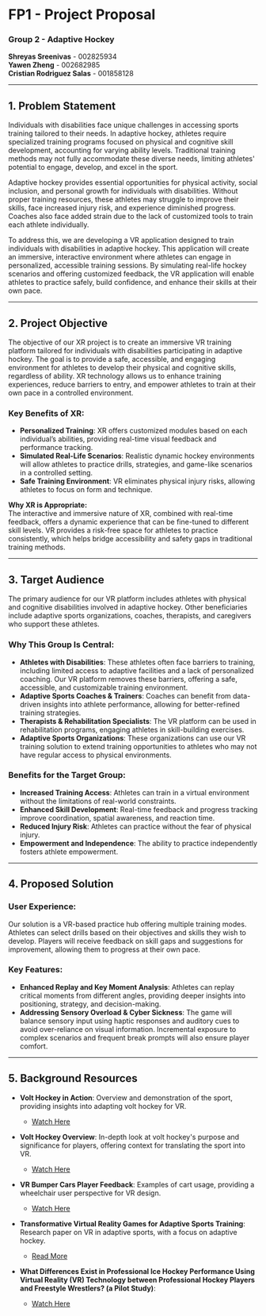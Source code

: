 # FP1 - Project Proposal  
### Group 2 - Adaptive Hockey  

**Shreyas Sreenivas** - 002825934  
**Yawen Zheng** - 002682985  
**Cristian Rodriguez Salas** - 001858128  

---

## 1. Problem Statement  
Individuals with disabilities face unique challenges in accessing sports training tailored to their needs. In adaptive hockey, athletes require specialized training programs focused on physical and cognitive skill development, accounting for varying ability levels. Traditional training methods may not fully accommodate these diverse needs, limiting athletes' potential to engage, develop, and excel in the sport.

Adaptive hockey provides essential opportunities for physical activity, social inclusion, and personal growth for individuals with disabilities. Without proper training resources, these athletes may struggle to improve their skills, face increased injury risk, and experience diminished progress. Coaches also face added strain due to the lack of customized tools to train each athlete individually.

To address this, we are developing a VR application designed to train individuals with disabilities in adaptive hockey. This application will create an immersive, interactive environment where athletes can engage in personalized, accessible training sessions. By simulating real-life hockey scenarios and offering customized feedback, the VR application will enable athletes to practice safely, build confidence, and enhance their skills at their own pace.

---

## 2. Project Objective  
The objective of our XR project is to create an immersive VR training platform tailored for individuals with disabilities participating in adaptive hockey. The goal is to provide a safe, accessible, and engaging environment for athletes to develop their physical and cognitive skills, regardless of ability. XR technology allows us to enhance training experiences, reduce barriers to entry, and empower athletes to train at their own pace in a controlled environment.

### Key Benefits of XR:
- **Personalized Training**: XR offers customized modules based on each individual’s abilities, providing real-time visual feedback and performance tracking.
- **Simulated Real-Life Scenarios**: Realistic dynamic hockey environments will allow athletes to practice drills, strategies, and game-like scenarios in a controlled setting.
- **Safe Training Environment**: VR eliminates physical injury risks, allowing athletes to focus on form and technique.

**Why XR is Appropriate:**  
The interactive and immersive nature of XR, combined with real-time feedback, offers a dynamic experience that can be fine-tuned to different skill levels. VR provides a risk-free space for athletes to practice consistently, which helps bridge accessibility and safety gaps in traditional training methods.

---

## 3. Target Audience  
The primary audience for our VR platform includes athletes with physical and cognitive disabilities involved in adaptive hockey. Other beneficiaries include adaptive sports organizations, coaches, therapists, and caregivers who support these athletes.

### Why This Group Is Central:
- **Athletes with Disabilities**: These athletes often face barriers to training, including limited access to adaptive facilities and a lack of personalized coaching. Our VR platform removes these barriers, offering a safe, accessible, and customizable training environment.
- **Adaptive Sports Coaches & Trainers**: Coaches can benefit from data-driven insights into athlete performance, allowing for better-refined training strategies.
- **Therapists & Rehabilitation Specialists**: The VR platform can be used in rehabilitation programs, engaging athletes in skill-building exercises.
- **Adaptive Sports Organizations**: These organizations can use our VR training solution to extend training opportunities to athletes who may not have regular access to physical environments.

### Benefits for the Target Group:
- **Increased Training Access**: Athletes can train in a virtual environment without the limitations of real-world constraints.
- **Enhanced Skill Development**: Real-time feedback and progress tracking improve coordination, spatial awareness, and reaction time.
- **Reduced Injury Risk**: Athletes can practice without the fear of physical injury.
- **Empowerment and Independence**: The ability to practice independently fosters athlete empowerment.

---

## 4. Proposed Solution  

### User Experience:  
Our solution is a VR-based practice hub offering multiple training modes. Athletes can select drills based on their objectives and skills they wish to develop. Players will receive feedback on skill gaps and suggestions for improvement, allowing them to progress at their own pace.

### Key Features:
- **Enhanced Replay and Key Moment Analysis**: Athletes can replay critical moments from different angles, providing deeper insights into positioning, strategy, and decision-making.
- **Addressing Sensory Overload & Cyber Sickness**: The game will balance sensory input using haptic responses and auditory cues to avoid over-reliance on visual information. Incremental exposure to complex scenarios and frequent break prompts will also ensure player comfort.

---

## 5. Background Resources  

- **Volt Hockey in Action**: Overview and demonstration of the sport, providing insights into adapting volt hockey for VR.
  - [Watch Here](https://youtu.be/DP1ET__92qI?si=xMryySqyDZOWZ6Xl)

- **Volt Hockey Overview**: In-depth look at volt hockey's purpose and significance for players, offering context for translating the sport into VR.
  - [Watch Here](https://www.youtube.com/watch?v=kwQ0uzCtJcM)

- **VR Bumper Cars Player Feedback**: Examples of cart usage, providing a wheelchair user perspective for VR design.
  - [Watch Here](https://youtu.be/g_lFr2mk-HI?si=gx8-1yirpe1jumo2)

- **Transformative Virtual Reality Games for Adaptive Sports Training**: Research paper on VR in adaptive sports, with a focus on adaptive hockey.
  - [Read More](https://www.tandfonline.com/doi/epdf/10.1080/10447318...)

- **What Differences Exist in Professional Ice Hockey Performance Using Virtual Reality (VR) Technology between Professional Hockey Players and Freestyle Wrestlers? (a Pilot Study)**:
  - [Watch Here](https://www.mdpi.com/2075-4663/10/8/116)
